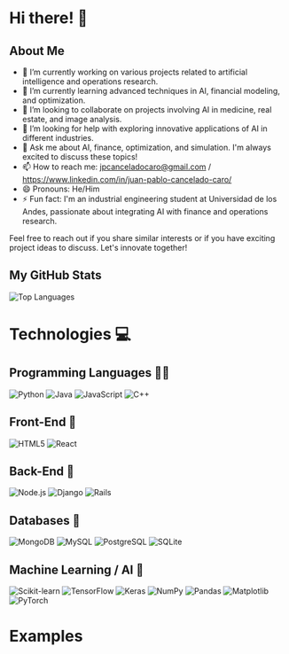 # Hi there! 👋
## About Me

- 🔭 I’m currently working on various projects related to artificial intelligence and operations research.
- 🌱 I’m currently learning advanced techniques in AI, financial modeling, and optimization.
- 👯 I’m looking to collaborate on projects involving AI in medicine, real estate, and image analysis.
- 🤔 I’m looking for help with exploring innovative applications of AI in different industries.
- 💬 Ask me about AI, finance, optimization, and simulation. I'm always excited to discuss these topics!
- 📫 How to reach me: [jpcanceladocaro@gmail.com](mailto:jpcanceladocaro@gmail.com) / https://www.linkedin.com/in/juan-pablo-cancelado-caro/
- 😄 Pronouns: He/Him
- ⚡ Fun fact: I'm an industrial engineering student at Universidad de los Andes, passionate about integrating AI with finance and operations research.

Feel free to reach out if you share similar interests or if you have exciting project ideas to discuss. Let's innovate together!

## My GitHub Stats

![Top Languages](https://github-readme-stats.vercel.app/api/top-langs/?username=Juanxtron&layout=compact&hide_border=true&title_color=ffffff&text_color=ffffff&bg_color=151515)

# Technologies 💻

## Programming Languages 👩‍💻
![Python](https://img.shields.io/badge/Python-3776AB?style=for-the-badge&logo=python&logoColor=white)
![Java](https://img.shields.io/badge/Java-007396?style=for-the-badge&logo=java&logoColor=white)
![JavaScript](https://img.shields.io/badge/JavaScript-F7DF1E?style=for-the-badge&logo=javascript&logoColor=black)
![C++](https://img.shields.io/badge/C++-00599C?style=for-the-badge&logo=c%2B%2B&logoColor=white)

## Front-End 🌿
![HTML5](https://img.shields.io/badge/HTML5-E34F26?style=for-the-badge&logo=html5&logoColor=white)
![React](https://img.shields.io/badge/React-61DAFB?style=for-the-badge&logo=react&logoColor=black)

## Back-End 🔧
![Node.js](https://img.shields.io/badge/Node.js-339933?style=for-the-badge&logo=node.js&logoColor=white)
![Django](https://img.shields.io/badge/Django-092E20?style=for-the-badge&logo=django&logoColor=white)
![Rails](https://img.shields.io/badge/Rails-CC0000?style=for-the-badge&logo=ruby-on-rails&logoColor=white)

## Databases 📍
![MongoDB](https://img.shields.io/badge/MongoDB-47A248?style=for-the-badge&logo=mongodb&logoColor=white)
![MySQL](https://img.shields.io/badge/MySQL-4479A1?style=for-the-badge&logo=mysql&logoColor=white)
![PostgreSQL](https://img.shields.io/badge/PostgreSQL-336791?style=for-the-badge&logo=postgresql&logoColor=white)
![SQLite](https://img.shields.io/badge/SQLite-003B57?style=for-the-badge&logo=sqlite&logoColor=white)

## Machine Learning / AI 🤖
![Scikit-learn](https://img.shields.io/badge/Scikit--learn-F7931E?style=for-the-badge&logo=scikit-learn&logoColor=white)
![TensorFlow](https://img.shields.io/badge/TensorFlow-FF6F00?style=for-the-badge&logo=tensorflow&logoColor=white)
![Keras](https://img.shields.io/badge/Keras-D00000?style=for-the-badge&logo=keras&logoColor=white)
![NumPy](https://img.shields.io/badge/NumPy-013243?style=for-the-badge&logo=numpy&logoColor=white)
![Pandas](https://img.shields.io/badge/Pandas-150458?style=for-the-badge&logo=pandas&logoColor=white)
![Matplotlib](https://img.shields.io/badge/Matplotlib-007ACC?style=for-the-badge&logo=matplotlib&logoColor=white)
![PyTorch](https://img.shields.io/badge/PyTorch-EE4C2C?style=for-the-badge&logo=pytorch&logoColor=white)

# Examples
